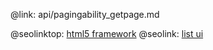@link: api/pagingability_getpage.md

@seolinktop: [html5 framework](https://webix.com)
@seolink: [list ui](https://webix.com/widget/list/)